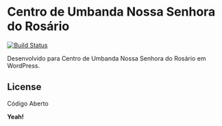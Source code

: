 # Centro de Umbanda Nossa Senhora do Rosário

[![Build Status](https://travis-ci.org/joemccann/dillinger.svg?branch=master)](https://travis-ci.org/joemccann/dillinger)

Desenvolvido para Centro de Umbanda Nossa Senhora do Rosário em WordPress.

License
----
Código Aberto

**Yeah!**
